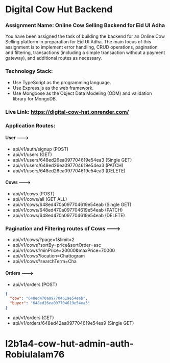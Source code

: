 # Digital Cow Hut Backend

### Assignment Name: Online Cow Selling Backend for Eid Ul Adha

You have been assigned the task of building the backend for an Online Cow Selling platform in preparation for Eid Ul Adha. The main focus of this assignment is to implement error handling, CRUD operations, pagination and filtering, transactions (including a simple transaction without a payment gateway), and additional routes as necessary.

### Technology Stack:

- Use TypeScript as the programming language.
- Use Express.js as the web framework.
- Use Mongoose as the Object Data Modeling (ODM) and validation library for MongoDB.

### Live Link: https://digital-cow-hat.onrender.com/

### Application Routes:

#### User --->

- api/v1/auth/signup (POST)
- api/v1/users (GET)
- api/v1/users/648ed26ea097704619e54ea3 (Single GET)
- api/v1/users/648ed26ea097704619e54ea3 (PATCH)
- api/v1/users/648ed26ea097704619e54ea3 (DELETE)

#### Cows --->

- api/v1/cows (POST)
- api/v1/cows/all (GET ALL)
- api/v1/cows/648ed470a097704619e54eab (Single GET)
- api/v1/cows/648ed470a097704619e54eab (PATCH)
- api/v1/cows/648ed470a097704619e54eab (DELETE)

### Pagination and Filtering routes of Cows --->

- api/v1/cows/?page=1&limit=2
- api/v1/cows?sortBy=price&sortOrder=asc
- api/v1/cows?minPrice=20000&maxPrice=70000
- api/v1/cows?location=Chattogram
- api/v1/cows?searchTerm=Cha

#### Orders --->

- api/v1/orders (POST)

```json
{
  "cow": "648ed470a097704619e54eab",
  "buyer": "648ed26ea097704619e54ea3"
}
```

- api/v1/orders (GET)
- api/v1/orders/648ed42aa097704619e54ea9 (Single GET)
# l2b1a4-cow-hut-admin-auth-Robiulalam76
